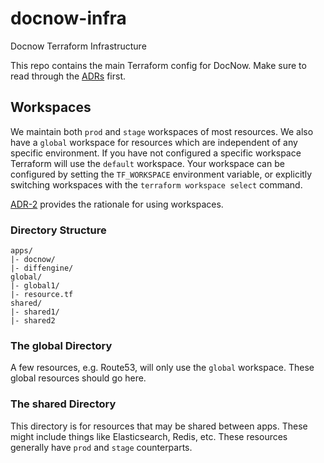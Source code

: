 # docnow-infra
Docnow Terraform Infrastructure

This repo contains the main Terraform config for DocNow. Make sure to read through the [ADRs](docs/adrs) first.

## Workspaces

We maintain both `prod` and `stage` workspaces of most resources. We also have a `global` workspace for resources which are independent of any specific environment. If you have not configured a specific workspace Terraform will use the `default` workspace. Your workspace can be configured by setting the `TF_WORKSPACE` environment variable, or explicitly switching workspaces with the `terraform workspace select` command.

[ADR-2](docs/adrs/0002-use-terraform-workspaces-for-environments.md) provides the rationale for using workspaces.

### Directory Structure

    apps/
    |- docnow/
    |- diffengine/
    global/
    |- global1/
    |- resource.tf
    shared/
    |- shared1/
    |- shared2

### The global Directory

A few resources, e.g. Route53, will only use the `global` workspace. These global resources should go here.

### The shared Directory

This directory is for resources that may be shared between apps. These might include things like Elasticsearch, Redis, etc. These resources generally have `prod` and `stage` counterparts.
